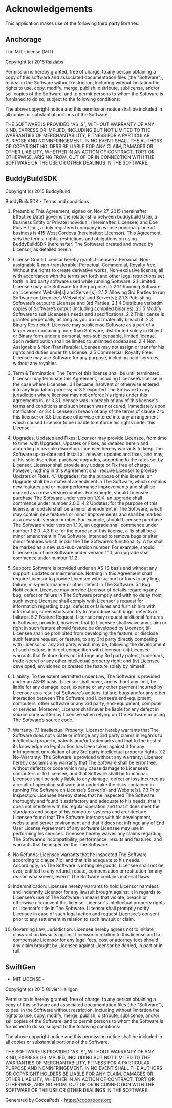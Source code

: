 # Acknowledgements
This application makes use of the following third party libraries:

## Anchorage

The MIT License (MIT)

Copyright (c) 2016 Raizlabs

Permission is hereby granted, free of charge, to any person obtaining a copy
of this software and associated documentation files (the "Software"), to deal
in the Software without restriction, including without limitation the rights
to use, copy, modify, merge, publish, distribute, sublicense, and/or sell
copies of the Software, and to permit persons to whom the Software is
furnished to do so, subject to the following conditions:

The above copyright notice and this permission notice shall be included in all
copies or substantial portions of the Software.

THE SOFTWARE IS PROVIDED "AS IS", WITHOUT WARRANTY OF ANY KIND, EXPRESS OR
IMPLIED, INCLUDING BUT NOT LIMITED TO THE WARRANTIES OF MERCHANTABILITY,
FITNESS FOR A PARTICULAR PURPOSE AND NONINFRINGEMENT. IN NO EVENT SHALL THE
AUTHORS OR COPYRIGHT HOLDERS BE LIABLE FOR ANY CLAIM, DAMAGES OR OTHER
LIABILITY, WHETHER IN AN ACTION OF CONTRACT, TORT OR OTHERWISE, ARISING FROM,
OUT OF OR IN CONNECTION WITH THE SOFTWARE OR THE USE OR OTHER DEALINGS IN THE
SOFTWARE.


## BuddyBuildSDK

Copyright (c) 2015 BuddyBuild

BuddyBuildSDK - Terms and conditions

1. Preamble: This Agreement, signed on Nov 27, 2015 (hereinafter: Effective Date) governs the relationship between buddybuild User, a Business Entity or Private Individual, (hereinafter: Licensee) and Doe Pics Hit Inc., a duly registered company in whose principal place of business is 415 West Cordova (hereinafter: Licensor). This Agreement sets the terms, rights, restrictions and obligations on using BuddyBuildSDK (hereinafter: The Software) created and owned by Licensor, as detailed herein

2. License Grant: Licensor hereby grants Licensee a Personal, Non-assignable & non-transferable, Perpetual, Commercial, Royalty free, Without the rights to create derivative works, Non-exclusive license, all with accordance with the terms set forth and other legal restrictions set forth in 3rd party software used while running Software.
    2.1 Limited: Licensee may use Software for the purpose of:
        2.1.1 Running Software on Licensee’s Website[s] and Server[s];
        2.1.2 Allowing 3rd Parties to run Software on Licensee’s Website[s] and Server[s];
        2.1.3 Publishing Software’s output to Licensee and 3rd Parties;
        2.1.4 Distribute verbatim copies of Software’s output (including compiled binaries);
        2.1.5 Modify Software to suit Licensee’s needs and specifications.
    2.2 This license is granted perpetually, as long as you do not materially breach it.
    2.3 Binary Restricted: Licensee may sublicense Software as a part of a larger work containing more than Software, distributed solely in Object or Binary form under a personal, non-sublicensable, limited license. Such redistribution shall be limited to unlimited codebases.
    2.4 Non Assignable & Non-Transferable: Licensee may not assign or transfer his rights and duties under this license.
    2.5 Commercial, Royalty Free: Licensee may use Software for any purpose, including paid-services, without any royalties

3. Term & Termination: The Term of this license shall be until terminated. Licensor may terminate this Agreement, including Licensee’s license in the case where Licensee :
    3.1 became insolvent or otherwise entered into any liquidation process; or
    3.2 exported The Software to any jurisdiction where licensor may not enforce his rights under this agreements in; or
    3.3 Licensee was in breach of any of this license's terms and conditions and such breach was not cured, immediately upon notification; or
    3.4 Licensee in breach of any of the terms of clause 2 to this license; or
    3.5 Licensee otherwise entered into any arrangement which caused Licensor to be unable to enforce his rights under this License.

4. Upgrades, Updates and Fixes: Licensor may provide Licensee, from time to time, with Upgrades, Updates or Fixes, as detailed herein and according to his sole discretion. Licensee hereby warrants to keep The Software up-to-date and install all relevant updates and fixes, and may, at his sole discretion, purchase upgrades, according to the rates set by Licensor. Licensor shall provide any update or Fix free of charge; however, nothing in this Agreement shall require Licensor to provide Updates or Fixes.
    4.1 Upgrades: for the purpose of this license, an Upgrade shall be a material amendment in The Software, which contains new features and or major performance improvements and shall be marked as a new version number. For example, should Licensee purchase The Software under version 1.X.X, an upgrade shall commence under number 2.0.0.
    4.2 Updates: for the purpose of this license, an update shall be a minor amendment in The Software, which may contain new features or minor improvements and shall be marked as a new sub-version number. For example, should Licensee purchase The Software under version 1.1.X, an upgrade shall commence under number 1.2.0.
    4.3 Fix: for the purpose of this license, a fix shall be a minor amendment in The Software, intended to remove bugs or alter minor features which impair the The Software's functionality. A fix shall be marked as a new sub-sub-version number. For example, should Licensee purchase Software under version 1.1.1, an upgrade shall commence under number 1.1.2.

5. Support: Software is provided under an AS-IS basis and without any support, updates or maintenance. Nothing in this Agreement shall require Licensor to provide Licensee with support or fixes to any bug, failure, mis-performance or other defect in The Software.
    5.1 Bug Notification: Licensee may provide Licensor of details regarding any bug, defect or failure in The Software promptly and with no delay from such event; Licensee shall comply with Licensor's request for information regarding bugs, defects or failures and furnish him with information, screenshots and try to reproduce such bugs, defects or failures.
    5.2 Feature Request: Licensee may request additional features in Software, provided, however, that (i) Licensee shall waive any claim or right in such feature should feature be developed by Licensor; (ii) Licensee shall be prohibited from developing the feature, or disclose such feature request, or feature, to any 3rd party directly competing with Licensor or any 3rd party which may be, following the development of such feature, in direct competition with Licensor; (iii) Licensee warrants that feature does not infringe any 3rd party patent, trademark, trade-secret or any other intellectual property right; and (iv) Licensee developed, envisioned or created the feature solely by himself.

6. Liability:  To the extent permitted under Law, The Software is provided under an AS-IS basis. Licensor shall never, and without any limit, be liable for any damage, cost, expense or any other payment incurred by Licensee as a result of Software’s actions, failure, bugs and/or any other interaction between The Software  and Licensee’s end-equipment, computers, other software or any 3rd party, end-equipment, computer or services.  Moreover, Licensor shall never be liable for any defect in source code written by Licensee when relying on The Software or using The Software’s source code.

7. Warranty:
    7.1 Intellectual Property: Licensor hereby warrants that The Software does not violate or infringe any 3rd party claims in regards to intellectual property, patents and/or trademarks and that to the best of its knowledge no legal action has been taken against it for any infringement or violation of any 3rd party intellectual property rights.
    7.2 No-Warranty: The Software is provided without any warranty; Licensor hereby disclaims any warranty that The Software shall be error free, without defects or code which may cause damage to Licensee’s computers or to Licensee, and that Software shall be functional. Licensee shall be solely liable to any damage, defect or loss incurred as a result of operating software and undertake the risks contained in running The Software on License’s Server[s] and Website[s].
    7.3 Prior Inspection: Licensee hereby states that he inspected The Software thoroughly and found it satisfactory and adequate to his needs, that it does not interfere with his regular operation and that it does meet the standards and scope of his computer systems and architecture. Licensee found that The Software interacts with his development, website and server environment and that it does not infringe any of End User License Agreement of any software Licensee may use in performing his services. Licensee hereby waives any claims regarding The Software's incompatibility, performance, results and features, and warrants that he inspected the The Software.

8. No Refunds: Licensee warrants that he inspected The Software according to clause 7(c) and that it is adequate to his needs. Accordingly, as The Software is intangible goods, Licensee shall not be, ever, entitled to any refund, rebate, compensation or restitution for any reason whatsoever, even if The Software contains material flaws.

9. Indemnification: Licensee hereby warrants to hold Licensor harmless and indemnify Licensor for any lawsuit brought against it in regards to Licensee’s use of The Software in means that violate, breach or otherwise circumvent this license, Licensor's intellectual property rights or Licensor's title in The Software. Licensor shall promptly notify Licensee in case of such legal action and request Licensee’s consent prior to any settlement in relation to such lawsuit or claim.

10. Governing Law, Jurisdiction: Licensee hereby agrees not to initiate class-action lawsuits against Licensor in relation to this license and to compensate Licensor for any legal fees, cost or attorney fees should any claim brought by Licensee against Licensor be denied, in part or in full.



## SwiftGen

- MIT LICENSE -

Copyright (c) 2015 Olivier Halligon

Permission is hereby granted, free of charge, to any person obtaining a copy of this software and associated documentation files (the "Software"), to deal in the Software without restriction, including without limitation the rights to use, copy, modify, merge, publish, distribute, sublicense, and/or sell copies of the Software, and to permit persons to whom the Software is furnished to do so, subject to the following conditions:

The above copyright notice and this permission notice shall be included in all copies or substantial portions of the Software.

THE SOFTWARE IS PROVIDED "AS IS", WITHOUT WARRANTY OF ANY KIND, EXPRESS OR IMPLIED, INCLUDING BUT NOT LIMITED TO THE WARRANTIES OF MERCHANTABILITY, FITNESS FOR A PARTICULAR PURPOSE AND NONINFRINGEMENT. IN NO EVENT SHALL THE AUTHORS OR COPYRIGHT HOLDERS BE LIABLE FOR ANY CLAIM, DAMAGES OR OTHER LIABILITY, WHETHER IN AN ACTION OF CONTRACT, TORT OR OTHERWISE, ARISING FROM, OUT OF OR IN CONNECTION WITH THE SOFTWARE OR THE USE OR OTHER DEALINGS IN THE SOFTWARE.

Generated by CocoaPods - https://cocoapods.org

